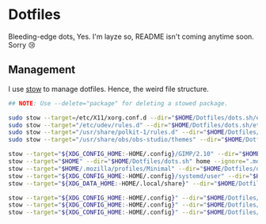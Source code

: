 # Dotfiles
Bleeding-edge dots[.](https://blog.aktsbot.in/better-font-rendering-linux.html) Yes. I'm layze so, README isn't coming anytime soon. Sorry :cry:

## Management
I use [stow](https://savannah.gnu.org/projects/stow) to manage dotfiles. Hence, the weird file structure.
```bash
## NOTE: Use --delete="package" for deleting a stowed package.

sudo stow --target=/etc/X11/xorg.conf.d --dir="$HOME/Dotfiles/dots.sh/etc/X11" xorg.conf.d
sudo stow --target="/etc/udev/rules.d" --dir="$HOME/Dotfiles/dots.sh/etc/udev" rules.d
sudo stow --target="/usr/share/polkit-1/rules.d" --dir="$HOME/Dotfiles/dots.sh/etc/polkit-1" rules.d
sudo stow --target="/usr/share/obs/obs-studio/themes" --dir="$HOME/Dotfiles/dots.sh/config/_explicit/obs-studio" themes

stow --target="${XDG_CONFIG_HOME:-HOME/.config}/GIMP/2.10" --dir="$HOME/Dotfiles/dots.sh/config/_explicit/GIMP" 2.10
stow --target="$HOME" --dir="$HOME/Dotfiles/dots.sh" home --ignore=".mozilla"
stow --target="$HOME/.mozilla/profiles/Minimal" --dir="$HOME/Dotfiles/dots.sh/home/.mozilla/profiles" Minimal
stow --target="${XDG_CONFIG_HOME:-HOME/.config}/systemd/user" --dir="$HOME/Dotfiles/dots.sh" services
stow --target="${XDG_DATA_HOME:-HOME/.local/share}" --dir="$HOME/Dotfiles/dots.sh/local" share

stow --target="${XDG_CONFIG_HOME:-HOME/.config}" --dir="$HOME/Dotfiles/dots.sh/config" _files
stow --target="${XDG_CONFIG_HOME:-HOME/.config}" --dir="$HOME/Dotfiles/dots.sh/config" _standalone
stow --target="${XDG_CONFIG_HOME:-HOME/.config}" --dir="$HOME/Dotfiles/dots.sh/config" _secured
```

<!--
  vim:filetype=markdown
-->
